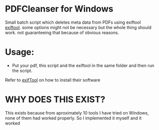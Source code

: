 # PDFCleanser for Windows
Small batch script which deletes meta data from PDFs using exiftool [exiftool](https://exiftool.org/).
some options might not be necessary but the whole thing should work. not guaranteeing that because of obvious reasons.

# Usage:
- Put your pdf, this script and the exiftool in the same folder and then run the script.

Refer to [exifTool](https://exiftool.org/install.html) on how to install their software


# WHY DOES THIS EXIST?
This exists because from aproximately 10 tools I have tried on Windows, none of them had worked properly. So I implemented it myself and it worked

